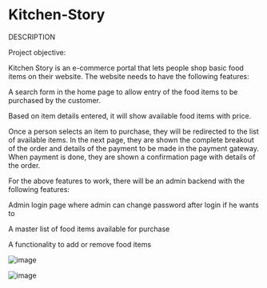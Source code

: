 # Kitchen-Story


DESCRIPTION

Project objective:

Kitchen Story is an e-commerce portal that lets people shop  basic food items on their website. The website needs to have the following features:

     

A search form in the home page to allow entry of the food items to be purchased by the customer.

Based on item details entered, it will show available food items with  price.

Once a person selects an item to purchase, they will be redirected to the list of available items. In the next page, they are shown the complete breakout of the order and details of the payment to be made in the payment gateway. When payment is done, they are shown a confirmation page with details of the order.

  

For the above features to work, there will be an admin backend with the following features:

Admin login page where admin can change password after login if he wants to

A master list of food items available for purchase

A functionality to add or remove food items



![image](https://user-images.githubusercontent.com/119795285/236439777-852ce3df-1659-4f04-afcc-a7f6ae60efe4.png)



![image](https://user-images.githubusercontent.com/119795285/236439861-f0d3b7a8-3648-4275-b677-4a0d60f7645a.png)


     
